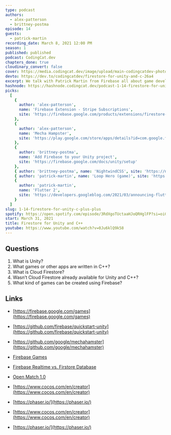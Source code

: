 ```yaml
---
type: podcast
authors:
  - alex-patterson
  - brittney-postma
episode: 14
guests:
  - patrick-martin
recording_date: March 8, 2021 12:00 PM
season: 1
published: published
podcast: CodingCat.dev
chapters_done: true
cloudinary_convert: false
cover: https://media.codingcat.dev/image/upload/main-codingcatdev-photo/i6qzbmbxegit9nebc44s.png
devto: https://dev.to/codingcatdev/firestore-for-unity-and-c-26a4
excerpt: We talk with Patrick Martin from Firebase all about game development and how Firebase's Firestore is now available in Beta.
hashnode: https://hashnode.codingcat.dev/podcast-1-14-firestore-for-unity
picks:
  [
    {
      author: 'alex-patterson',
      name: 'Firebase Extension - Stripe Subscriptions',
      site: 'https://firebase.google.com/products/extensions/firestore-stripe-subscriptions'
    },
    {
      author: 'alex-patterson',
      name: 'Mecha Hampster',
      site: 'https://play.google.com/store/apps/details?id=com.google.fpl.mechahamster&hl=en&pli=1'
    },
    {
      author: 'brittney-postma',
      name: 'Add Firebase to your Unity project',
      site: 'https://firebase.google.com/docs/unity/setup'
    },
    { author: 'brittney-postma', name: 'NightwindCSS', site: 'https://nightwindcss.com/' },
    { author: 'patrick-martin', name: 'Loop Hero (game)', site: 'https://loophero.com/' },
    {
      author: 'patrick-martin',
      name: 'Flutter 2',
      site: 'https://developers.googleblog.com/2021/03/announcing-flutter-2.html'
    }
  ]
slug: 1-14-firestore-for-unity-c-plus-plus
spotify: https://open.spotify.com/episode/3RdXgoTUctaaHJoQRHglFP?si=oiG45aDBQ2-qZb8asFC1-w
start: March 31, 2021
title: Firestore for Unity and C++
youtube: https://www.youtube.com/watch?v=0Ju6klQ9k58
---
```


## Questions

1.  What is Unity?
2.  What games or other apps are written in C++?
3.  What is Cloud Firestore?
4.  Wasn’t Cloud Firestore already available for Unity and C++?
5.  What kind of games can be created using Firebase?

## Links

- [https://firebase.google.com/games](https://firebase.google.com/games)

- [https://github.com/firebase/quickstart-unity](https://github.com/firebase/quickstart-unity)

- [https://github.com/google/mechahamster](https://github.com/google/mechahamster)
- [Firebase Games](https://firebase.google.com/games)
- [Firebase Realtime vs. Firstore Database](https://firebase.google.com/docs/database/rtdb-vs-firestore)
- [Open Match 1.0](https://cloud.google.com/blog/products/gaming/open-match-1-0-ready-for-deployment-in-production)
- [https://www.cocos.com/en/creator](https://www.cocos.com/en/creator)
- [https://phaser.io/](https://phaser.io/)
- [https://www.cocos.com/en/creator](https://www.cocos.com/en/creator)
- [https://phaser.io/](https://phaser.io/)
